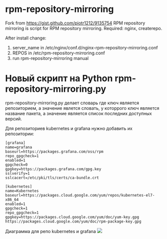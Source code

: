 # rpm-repository-mirroring

Fork from https://gist.github.com/piotr1212/9135754
RPM repository mirroring is script for RPM repository mirroring.
Required: nginx, createrepo.

After install change:
1) server_name in /etc/nginx/conf.d/nginx-rpm-repository-mirroring.conf
2) REPOS in /etc/rpm-repository-mirroring.conf
3) run rpm-repository-mirroring manual

# Новый скрипт на Python rpm-repository-mirroring.py

rpm-repository-mirroring.py делает словарь где ключ является репозиторием, а значение явлется словать, у которрого ключ является название пакета, а значение является список последних доступных версий.

Для репозиториев kubernetes и grafana нужно добавить их репозитории:

```
[grafana]
name=grafana
baseurl=https://packages.grafana.com/oss/rpm
repo_gpgcheck=1
enabled=1
gpgcheck=0
gpgkey=https://packages.grafana.com/gpg.key
sslverify=1
sslcacert=/etc/pki/tls/certs/ca-bundle.crt
```

```
[kubernetes]
name=Kubernetes
baseurl=https://packages.cloud.google.com/yum/repos/kubernetes-el7-x86_64
enabled=1
gpgcheck=1
repo_gpgcheck=1
gpgkey=https://packages.cloud.google.com/yum/doc/yum-key.gpg https://packages.cloud.google.com/yum/doc/rpm-package-key.gpg
```

Диаграмма для репо kubernetes и grafana
![](https://habrastorage.org/webt/wd/8f/dj/wd8fdjxo6a-j1fevwuuiz8lkp4u.png)
